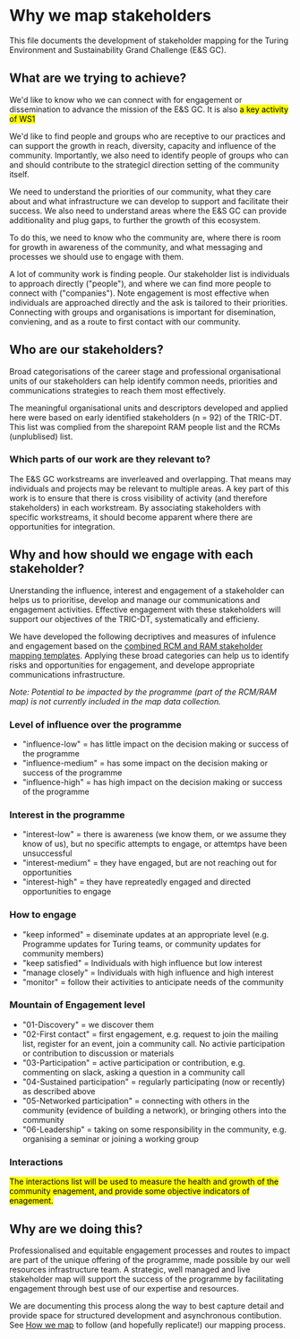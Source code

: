 # Why we map stakeholders

This file documents the development of stakeholder mapping for the Turing Environment and Sustainability Grand Challenge (E&S GC).

## What are we trying to achieve?

We'd like to know who we can connect with for engagement or dissemination to advance the mission of the E&S GC. It is also <mark>a key activity of WS1</mark>

We'd like to find people and groups who are receptive to our practices and can support the growth in reach, diversity, capacity and influence of the community. Importantly, we also need to identify people of groups who can and should contribute to the strategicl direction setting of the community itself.

We need to understand the priorities of our community, what they care about and what infrastructure we can develop to support and facilitate their success. We also need to understand areas where the E&S GC can provide additionality and plug gaps, to further the growth of this ecosystem.

To do this, we need to know who the community are, where there is room for growth in awareness of the community, and what messaging and processes we should use to engage with them. 

A lot of community work is finding people. Our stakeholder list is individuals to approach directly ("people"), and where we can find more people to connect with ("companies"). Note engagement is most effective when individuals are approached directly and the ask is tailored to their priorities. Connecting with groups and organisations is important for disemination, conviening, and as a route to first contact with our community. 

## Who are our stakeholders?

Broad categorisations of the career stage and professional organisational units of our stakeholders can help identify common needs, priorities and communications strategies to reach them most effectively. 

The meaningful organisational units and descriptors developed and applied here were based on early identified stakeholders (n = 92) of the TRIC-DT. This list was complied from the sharepoint RAM people list and the RCMs (unplublised) list.

### Which parts of our work are they relevant to?
The E&S GC workstreams are inverleaved and overlapping. That means may individuals and projects may be relevant to multiple areas. A key part of this work is to ensure that there is cross visibility of activity (and therefore stakeholders) in each workstream. By associating stakeholders with specific workstreams, it should become apparent where there are opportunities for integration. 

## Why and how should we engage with each stakeholder?

Unerstanding the influence, interest and engagement of a stakeholder can helps us to prioritise, develop and manage our communications and engagement activities. Effective engagement with these stakeholders will support our objectives of the TRIC-DT, systematically and  efficieny.

We have developed the following decriptives and measures of infulence and engagement based on the [combined RCM and RAM stakeholder mapping templates](https://malvikasharan.github.io/community-building-foundational-training/cop-basic.html). Applying these broad categories can help us to identify risks and opportunities for engagement, and develope appropriate communications infrastructure. 

*Note: Potential to be impacted by the programme (part of the RCM/RAM map) is not currently included in the map data collection.*

### Level of influence over the programme
- "influence-low" = has little impact on the decision making or success of the programme
- "influence-medium" = has some impact on the decision making or success of the programme
- "influence-high" = has high impact on the decision making or success of the programme

### Interest in the programme
- "interest-low" = there is awareness (we know them, or we assume they know of us), but no specific attempts to engage, or attemtps have been unsuccessful
- "interest-medium" = they have engaged, but are not reaching out for opportunities
- "interest-high" = they have repreatedly engaged and directed opportunities to engage

### How to engage
- "keep informed" = diseminate updates at an appropriate level (e.g. Programme updates for Turing teams, or community updates for community members)
- "keep satisfied" = Individuals with high influence but low interest
- "manage closely" = Individuals with high influence and high interest
- "monitor" = follow their activities to anticipate needs of the community

### Mountain of Engagement level
- "01-Discovery" = we discover them
- "02-First contact" = first engagement, e.g. request to join the mailing list, register for an event, join a community call. No activie participation or contribution to discussion or materials
- "03-Participation" = active participation or contribution, e.g. commenting on slack, asking a question in a community call
- "04-Sustained participation" = regularly participating (now or recently) as described above
- "05-Networked participation" = connecting with others in the community (evidence of building a network), or bringing others into the community
- "06-Leadership" = taking on some responsibility in the community, e.g. organising a seminar or joining a working group

### Interactions
<mark>The interactions list will be used to measure the health and growth of the community enagement, and provide some objective indicators of enagement.</mark>


## Why are we doing this?

Professionalised and equitable engagement processes and routes to impact are part of the unique offering of the programme, made possible by our well resources infrastructure team. A strategic, well managed and live stakeholder map will support the success of the programme by facilitating engagement through best use of our expertise and resources. 

We are documenting this process along the way to best capture detail and provide space for structured development and asynchronous contibution. See [How we map](./how-we-map.md) to follow (and hopefully replicate!) our mapping process. 